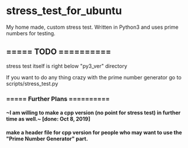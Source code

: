 # stress_test_for_ubuntu
My home made, custom stress test. Written in Python3 and uses prime numbers for testing.

## ===== TODO ==========
  stress test itself is right below "py3_ver" directory
  
  If you want to do any thing crazy with the prime number generator go to scripts/stress_test.py
  
### ===== Further Plans ==========
#### ~I am willing to make a cpp version (no point for stress test) in further time as well.~ [done: Oct 8, 2019]
#### make a header file for cpp version for people who may want to use the "Prime Number Generator" part.
